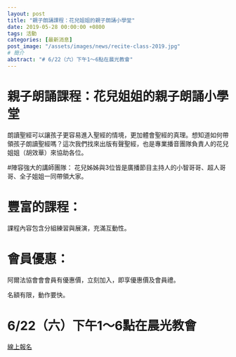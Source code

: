 ```yaml
---
layout: post
title: "親子朗誦課程：花兒姐姐的親子朗誦小學堂"
date: 2019-05-28 00:00:00 +0800
tags: 活動
categories: [最新消息]
post_image: "/assets/images/news/recite-class-2019.jpg"
# 簡介
abstract: "# 6/22（六）下午1～6點在晨光教會"
---
```


# 親子朗誦課程：花兒姐姐的親子朗誦小學堂 

朗讀聖經可以讓孩子更容易進入聖經的情境，更加體會聖經的真理。想知道如何帶領孩子朗讀聖經嗎？這次我們找來出版有聲聖經，也是專業播音團隊負責人的花兒姐姐（胡效華）來協助各位。

#陣容強大的講師團隊：
花兒姊姊與3位皆是廣播節目主持人的小智哥哥、超人哥哥、全子姐姐一同帶領大家。

# 豐富的課程：
課程內容包含分組練習與展演，充滿互動性。

# 會員優惠：
阿爾法協會會會員有優惠價，立刻加入，即享優惠價及會員禮。

名額有限，動作要快。

# 6/22（六）下午1～6點在晨光教會

<a class="main-btn main-btn-2" href="http://bit.ly/2MzbDzq">線上報名</a>